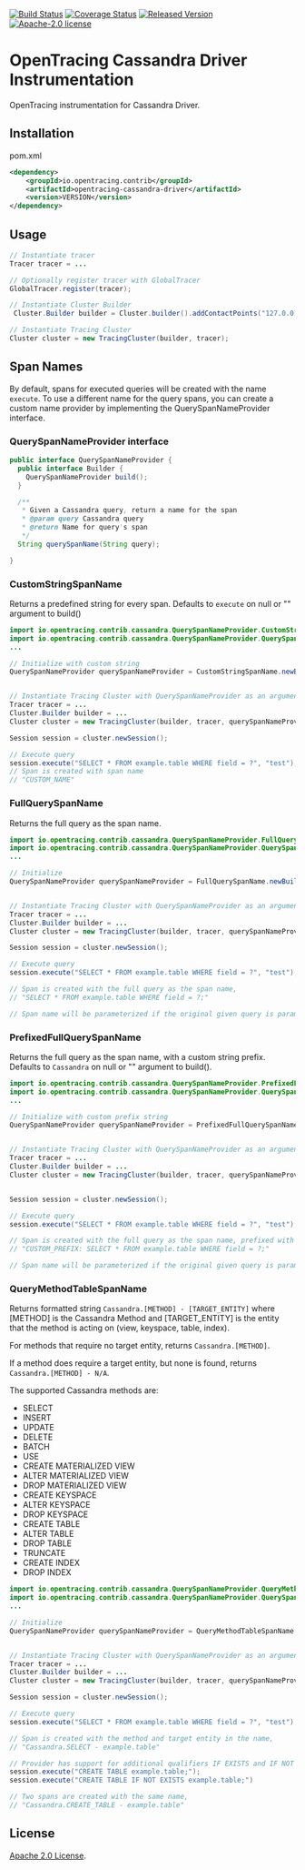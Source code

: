 [![Build Status][ci-img]][ci] [![Coverage Status][cov-img]][cov] [![Released Version][maven-img]][maven] [![Apache-2.0 license](https://img.shields.io/badge/license-Apache%202.0-blue.svg)](https://opensource.org/licenses/Apache-2.0)

# OpenTracing Cassandra Driver Instrumentation
OpenTracing instrumentation for Cassandra Driver.

## Installation

pom.xml
```xml
<dependency>
    <groupId>io.opentracing.contrib</groupId>
    <artifactId>opentracing-cassandra-driver</artifactId>
    <version>VERSION</version>
</dependency>
```

## Usage

```java
// Instantiate tracer
Tracer tracer = ...

// Optionally register tracer with GlobalTracer
GlobalTracer.register(tracer);

// Instantiate Cluster Builder
 Cluster.Builder builder = Cluster.builder().addContactPoints("127.0.0.1").withPort(9142);

// Instantiate Tracing Cluster
Cluster cluster = new TracingCluster(builder, tracer);

```

## Span Names
By default, spans for executed queries will be created with the name `execute`.
To use a different name for the query spans, you can create a custom name provider by implementing
the QuerySpanNameProvider interface.

### QuerySpanNameProvider interface

```java
public interface QuerySpanNameProvider {
  public interface Builder {
    QuerySpanNameProvider build();
  }

  /**
   * Given a Cassandra query, return a name for the span
   * @param query Cassandra query
   * @return Name for query's span
   */
  String querySpanName(String query);

}
```

### CustomStringSpanName
Returns a predefined string for every span. Defaults to `execute` on null or "" argument to build()
```java
import io.opentracing.contrib.cassandra.QuerySpanNameProvider.CustomStringSpanName;
import io.opentracing.contrib.cassandra.QuerySpanNameProvider.QuerySpanNameProvider;
...

// Initialize with custom string
QuerySpanNameProvider querySpanNameProvider = CustomStringSpanName.newBuilder().build("CUSTOM_NAME");


// Instantiate Tracing Cluster with QuerySpanNameProvider as an argument
Tracer tracer = ...
Cluster.Builder builder = ...
Cluster cluster = new TracingCluster(builder, tracer, querySpanNameProvider);

Session session = cluster.newSession();

// Execute query
session.execute("SELECT * FROM example.table WHERE field = ?", "test");
// Span is created with span name 
// "CUSTOM_NAME"

```

### FullQuerySpanName
Returns the full query as the span name.
```java
import io.opentracing.contrib.cassandra.QuerySpanNameProvider.FullQuerySpanName;
import io.opentracing.contrib.cassandra.QuerySpanNameProvider.QuerySpanNameProvider;
...

// Initialize
QuerySpanNameProvider querySpanNameProvider = FullQuerySpanName.newBuilder().build();


// Instantiate Tracing Cluster with QuerySpanNameProvider as an argument
Tracer tracer = ...
Cluster.Builder builder = ...
Cluster cluster = new TracingCluster(builder, tracer, querySpanNameProvider);

Session session = cluster.newSession();

// Execute query
session.execute("SELECT * FROM example.table WHERE field = ?", "test");

// Span is created with the full query as the span name,
// "SELECT * FROM example.table WHERE field = ?;"

// Span name will be parameterized if the original given query is parameterized.

```

### PrefixedFullQuerySpanName
Returns the full query as the span name, with a custom string prefix. Defaults to `Cassandra` on null or "" argument to build().
```java
import io.opentracing.contrib.cassandra.QuerySpanNameProvider.PrefixedFullQuerySpanName;
import io.opentracing.contrib.cassandra.QuerySpanNameProvider.QuerySpanNameProvider;
...

// Initialize with custom prefix string
QuerySpanNameProvider querySpanNameProvider = PrefixedFullQuerySpanName.newBuilder().build("CUSTOM_PREFIX");


// Instantiate Tracing Cluster with QuerySpanNameProvider as an argument
Tracer tracer = ...
Cluster.Builder builder = ...
Cluster cluster = new TracingCluster(builder, tracer, querySpanNameProvider);


Session session = cluster.newSession();

// Execute query
session.execute("SELECT * FROM example.table WHERE field = ?", "test");

// Span is created with the full query as the span name, prefixed with the custom prefix, 
// "CUSTOM_PREFIX: SELECT * FROM example.table WHERE field = ?;"

// Span name will be parameterized if the original given query is parameterized.

```

### QueryMethodTableSpanName
Returns formatted string `Cassandra.[METHOD] - [TARGET_ENTITY]` where [METHOD] is the Cassandra Method and [TARGET_ENTITY] is the
entity that the method is acting on (view, keyspace, table, index). 

For methods that require no target entity, returns `Cassandra.[METHOD]`.


If a method does require a target entity, but none is found, returns `Cassandra.[METHOD] - N/A`.


The supported Cassandra methods are:
- SELECT
- INSERT
- UPDATE
- DELETE
- BATCH
- USE
- CREATE MATERIALIZED VIEW
- ALTER MATERIALIZED VIEW
- DROP MATERIALIZED VIEW
- CREATE KEYSPACE
- ALTER KEYSPACE
- DROP KEYSPACE
- CREATE TABLE
- ALTER TABLE
- DROP TABLE
- TRUNCATE
- CREATE INDEX
- DROP INDEX
```java
import io.opentracing.contrib.cassandra.QuerySpanNameProvider.QueryMethodTableSpanName;
import io.opentracing.contrib.cassandra.QuerySpanNameProvider.QuerySpanNameProvider;
...

// Initialize
QuerySpanNameProvider querySpanNameProvider = QueryMethodTableSpanName.newBuilder().build();


// Instantiate Tracing Cluster with QuerySpanNameProvider as an argument
Tracer tracer = ...
Cluster.Builder builder = ...
Cluster cluster = new TracingCluster(builder, tracer, querySpanNameProvider);

Session session = cluster.newSession();

// Execute query
session.execute("SELECT * FROM example.table WHERE field = ?", "test");

// Span is created with the method and target entity in the name,
// "Cassandra.SELECT - example.table"

// Provider has support for additional qualifiers IF EXISTS and IF NOT EXISTS
session.execute("CREATE TABLE example.table;");
session.execute("CREATE TABLE IF NOT EXISTS example.table;")

// Two spans are created with the same name,
// "Cassandra.CREATE_TABLE - example.table"

```

## License

[Apache 2.0 License](./LICENSE).

[ci-img]: https://travis-ci.org/opentracing-contrib/java-cassandra-driver.svg?branch=master
[ci]: https://travis-ci.org/opentracing-contrib/java-cassandra-driver
[cov-img]: https://coveralls.io/repos/github/opentracing-contrib/java-cassandra-driver/badge.svg?branch=master
[cov]: https://coveralls.io/github/opentracing-contrib/java-cassandra-driver?branch=master
[maven-img]: https://img.shields.io/maven-central/v/io.opentracing.contrib/opentracing-cassandra-driver.svg
[maven]: http://search.maven.org/#search%7Cga%7C1%7Copentracing-cassandra-driver


